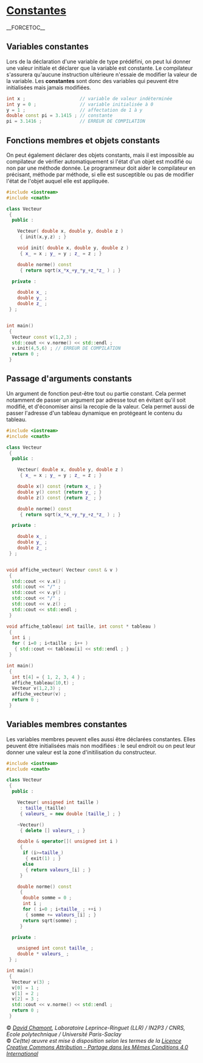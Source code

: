 # [Constantes](TheorieGenerique "wikilink")

\_\_FORCETOC\_\_

## Variables constantes

Lors de la déclaration d'une variable de type prédéfini, on peut lui donner une valeur initiale et déclarer que la variable est constante. Le compilateur s'assurera qu'aucune instruction ultérieure n'essaie de modifier la valeur de la variable. Les **constantes** sont donc des variables qui peuvent être initialisées mais jamais modifiées.

``` cpp
int x ;                    // variable de valeur indéterminée
int y = 0 ;                // variable initialisée à 0
y = 1 ;                    // affectation de 1 à y
double const pi = 3.1415 ; // constante 
pi = 3.1416 ;              // ERREUR DE COMPILATION
```

## Fonctions membres et objets constants

On peut également déclarer des objets constants, mais il est impossible au compilateur de vérifier automatiquement si l'état d'un objet est modifié ou non par une méthode donnée. Le programmeur doit aider le compilateur en précisant, méthode par méthode, si elle est susceptible ou pas de modifier l'état de l'objet auquel elle est appliquée.

``` cpp
#include <iostream>
#include <cmath>

class Vecteur
 {
  public :

    Vecteur( double x, double y, double z )
     { init(x,y,z) ; }

    void init( double x, double y, double z )
     { x_ = x ; y_ = y ; z_ = z ; }

    double norme() const
     { return sqrt(x_*x_+y_*y_+z_*z_ ) ; }

  private :

    double x_ ;
    double y_ ;
    double z_ ;
 } ;


int main()
 {
  Vecteur const v(1,2,3) ;
  std::cout << v.norme() << std::endl ;                      
  v.init(4,5,6) ; // ERREUR DE COMPILATION
  return 0 ;
 }
```

## Passage d'arguments constants

Un argument de fonction peut-être tout ou partie constant. Cela permet notamment de passer un argument par adresse tout en évitant qu'il soit modifié, et d'économiser ainsi la recopie de la valeur. Cela permet aussi de passer l'adresse d'un tableau dynamique en protégeant le contenu du tableau.

``` cpp
#include <iostream>
#include <cmath>

class Vecteur
 {
  public :

    Vecteur( double x, double y, double z )
     { x_ = x ; y_ = y ; z_ = z ; }

    double x() const {return x_ ; }
    double y() const {return y_ ; }
    double z() const {return z_ ; }

    double norme() const
     { return sqrt(x_*x_+y_*y_+z_*z_ ) ; }

  private :

    double x_ ;
    double y_ ;
    double z_ ;
 } ;


void affiche_vecteur( Vecteur const & v )
 {
  std::cout << v.x() ;           
  std::cout << "/" ;           
  std::cout << v.y() ;           
  std::cout << "/" ;           
  std::cout << v.z() ;           
  std::cout << std::endl ;           
 }

void affiche_tableau( int taille, int const * tableau )
 {
  int i ;
  for ( i=0 ; i<taille ; i++ )
   { std::cout << tableau[i] << std::endl ; }           
 }

int main()
 {
  int t[4] = { 1, 2, 3, 4 } ;
  affiche_tableau(10,t) ;
  Vecteur v(1,2,3) ;
  affiche_vecteur(v) ;
  return 0 ;
 }
```

## Variables membres constantes

Les variables membres peuvent elles aussi être déclarées constantes. Elles peuvent être initialisées mais non modifiées : le seul endroit ou on peut leur donner une valeur est la zone d'initilisation du constructeur.

``` cpp
#include <iostream>
#include <cmath>

class Vecteur
 {
  public :

    Vecteur( unsigned int taille )
     : taille_(taille)
     { valeurs_ = new double [taille_] ; }

    ~Vecteur()
     { delete [] valeurs_ ; }

    double & operator[]( unsigned int i )
     {
      if (i>=taille_)
       { exit(1) ; }
      else
       { return valeurs_[i] ; }
     }

    double norme() const
     {
      double somme = 0 ;
      int i ;
      for ( i=0 ; i<taille_ ; ++i )
       { somme += valeurs_[i] ; }
      return sqrt(somme) ;
     }

  private :

    unsigned int const taille_ ;
    double * valeurs_ ;
 } ;

int main()
 {
  Vecteur v(3) ;
  v[0] = 1 ;
  v[1] = 2 ;
  v[2] = 3 ;
  std::cout << v.norme() << std::endl ;                      
  return 0 ;
 }
```

© *[David Chamont](http://llr.in2p3.fr/spip.php?page=view_person&personID=121), Laboratoire Leprince-Ringuet (LLR) / IN2P3 / CNRS, Ecole polytechnique / Université Paris-Saclay*  
© *Ce(tte) œuvre est mise à disposition selon les termes de la [Licence Creative Commons Attribution - Partage dans les Mêmes Conditions 4.0 International](http://creativecommons.org/licenses/by-sa/4.0/)*
